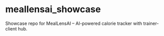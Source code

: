 # meallensai_showcase
Showcase repo for MealLensAI – AI-powered calorie tracker with trainer-client hub.
